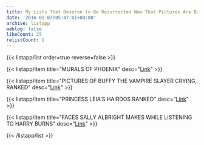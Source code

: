 ```yaml
---
title: My Lists That Deserve to Be Resurrected Now That Pictures Are Bigger
date: '2016-01-07T05:47:01+00:00'
archive: listapp
weblog: false
likeCount: 25
relistCount: 1
---
```



{{< listapp/list order=true reverse=false >}}

   {{< listapp/item title="MURALS OF PHOENIX"
      desc="[Link](https://li.st/l/1Urqq4jC3UY7tSQ77haW0G)" >}}

   {{< listapp/item title="PICTURES OF BUFFY THE VAMPIRE SLAYER CRYING, RANKED"
      desc="[Link](https://li.st/l/4fF5TqXlPiFSjQ1eH7qyp1)" >}}

   {{< listapp/item title="PRINCESS LEIA'S HAIRDOS RANKED"
      desc="[Link](https://li.st/l/2fxlG6BCHLGqZvWaequUCf)" >}}

   {{< listapp/item title="FACES SALLY ALBRIGHT MAKES WHILE LISTENING TO HARRY BURNS"
      desc="[Link](https://li.st/l/6KSKUq1nSS8ZrD8qAZNYWC)" >}}

{{< /listapp/list >}}
